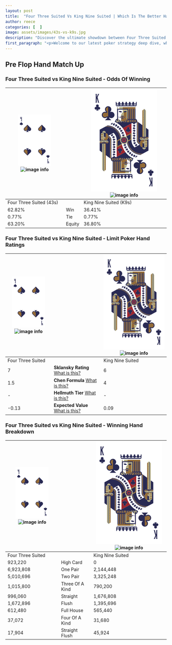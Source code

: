 ```yaml
---
layout: post
title:  "Four Three Suited Vs King Nine Suited | Which Is The Better Hand In Poker? A Complete Guide"
author: reece
categories: [  ]
image: assets/images/43s-vs-k9s.jpg
description: "Discover the ultimate showdown between Four Three Suited and King Nine Suited in poker! Uncover the odds, strategies, and scenarios where one hand triumphs over the other. Get ready to up your poker game with this thrilling analysis."
first_paragraph: "<p>Welcome to our latest poker strategy deep dive, where we're pitting two distinct hands against each other in a high-stakes showdown: Four Three Suited vs King Nine Suited.</p><p>In the dynamic world of poker, every decision counts, and knowing which hand holds the upper hand is key to your success at the table.</p><p>In this article, we'll dissect these two hands, explore the scenarios where one dominates the other, and equip you with the knowledge to make strategic choices that can tip the odds in your favor.</p><p>Get ready to unravel the intriguing dynamics of these poker hands and elevate your game to new heights.</p>"
---
```




[comment]: # (sp0)

## Pre Flop Hand Match Up

<div class="table hand-ratings" markdown="1"> 



### Four Three Suited vs King Nine Suited - Odds Of Winning


    
| ![image info](assets/images/hand1/4.png) ![image info](assets/images/hand1/3s.png) |  | ![image info](assets/images/hand2/K.png) ![image info](assets/images/hand2/9s.png) |
| -------- | -------- | -------- |
| Four Three Suited (43s) |  | King Nine Suited (K9s) |
| 62.82% | Win | 36.41% |
| 0.77% | Tie | 0.77% |
| 63.20% | Equity | 36.80% |




[comment]: # (sp1)



### Four Three Suited vs King Nine Suited - Limit Poker Hand Ratings


    
| ![image info](assets/images/hand1/4.png) ![image info](assets/images/hand1/3s.png) |  | ![image info](assets/images/hand2/K.png) ![image info](assets/images/hand2/9s.png) |
| -------- | -------- | -------- |
| Four Three Suited |  | King Nine Suited |
| 7 | **Sklansky Rating** [What is this?](/sklansky-rating-explained) | 6 |
| 1.5 | **Chen Formula** [What is this?](/chen-formula-explained) | 4 |
| - | **Hellmuth Tier** [What is this?](/Hellmuth-tier-explained) | - |
| -0.13 | **Expected Value** [What is this?](/expected-value-explained) | 0.09 |




[comment]: # (sp2)



### Four Three Suited vs King Nine Suited - Winning Hand Breakdown


    
| ![image info](assets/images/hand1/4.png) ![image info](assets/images/hand1/3s.png) |  | ![image info](assets/images/hand2/K.png) ![image info](assets/images/hand2/9s.png) |
| -------- | -------- | -------- |
| Four Three Suited |  | King Nine Suited |
| 923,220 | High Card | 0 |
| 6,923,808 | One Pair | 2,144,448 |
| 5,010,696 | Two Pair | 3,325,248 |
| 1,015,800 | Three Of A Kind | 790,200 |
| 996,060 | Straight | 1,676,808 |
| 1,672,896 | Flush | 1,395,696 |
| 612,480 | Full House | 565,440 |
| 37,072 | Four Of A Kind | 31,680 |
| 17,904 | Straight Flush | 45,924 |




[comment]: # (sp3)



</div>

[comment]: # (sp4)



[comment]: # (sp5)


